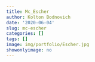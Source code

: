 ```yaml
---
title: Mc_Escher
author: Kolton Bodnovich
date: '2020-06-04'
slug: mc-escher
categories: []
tags: []
image: img/portfolio/Escher.jpg
showonlyimage: no
---
```

